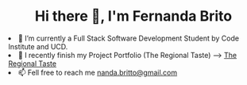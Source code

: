 <h1 align=center>Hi there 👋,  I'm Fernanda Brito </h1

- 🔭 I’m currently a Full Stack Software Development Student by Code Institute and UCD.
- 👯 I recently finish my Project Portfolio  (The Regional Taste) --> [The Regional Taste](https://theregionaltaste.herokuapp.com/)
- 📫 Fell free to reach me nanda.britto@gmail.com

 
